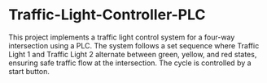 # Traffic-Light-Controller-PLC
This project implements a traffic light control system for a four-way intersection using a PLC. The system follows a set sequence where Traffic Light 1 and Traffic Light 2 alternate between green, yellow, and red states, ensuring safe traffic flow at the intersection. The cycle is controlled by a start button.
